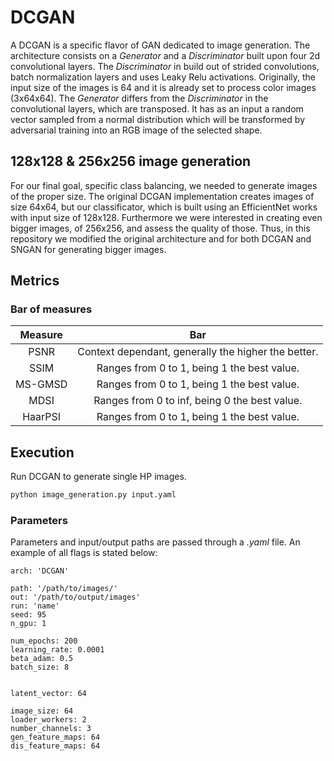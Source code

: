 
# DCGAN

A DCGAN is a specific flavor of GAN dedicated to image generation. The architecture consists on a _Generator_ and a _Discriminator_ built upon four 2d convolutional layers. The _Discriminator_ in build out of strided convolutions, batch normalization layers and uses Leaky Relu activations. Originally, the input size of the images is 64 and it is already set to process color images (3x64x64). The _Generator_ differs from the _Discriminator_ in the convolutional layers, which are transposed. It has as an input a random vector sampled from a normal distribution which will be transformed by adversarial training into an RGB image of the selected shape.

## 128x128 & 256x256 image generation

For our final goal, specific class balancing, we needed to generate images of the proper size. The original DCGAN implementation creates images of size 64x64, but our classificator, which is built using an EfficientNet works with input size of 128x128. Furthermore we were interested in creating even bigger images, of 256x256, and assess the quality of those. Thus, in this repository we modified the original architecture and for both DCGAN and SNGAN for generating bigger images. 

## Metrics

### Bar of measures

Measure | Bar | 
:------: | :------:|
PSNR   | Context dependant, generally the higher the better.      | 
SSIM   |  Ranges from 0 to 1, being 1 the best value.     | 
MS-GMSD |  Ranges from 0 to 1, being 1 the best value.    |  
MDSI   |   Ranges from 0 to inf, being 0 the best value.    |
HaarPSI |   Ranges from 0 to 1, being 1 the best value.   |


## Execution

Run DCGAN to generate single HP images.
```bash
python image_generation.py input.yaml
```
### Parameters

Parameters and input/output paths are passed through a _.yaml_ file. An example of all flags is stated below:

```
arch: 'DCGAN'

path: '/path/to/images/'
out: '/path/to/output/images'
run: 'name'
seed: 95
n_gpu: 1

num_epochs: 200
learning_rate: 0.0001
beta_adam: 0.5
batch_size: 8


latent_vector: 64

image_size: 64
loader_workers: 2
number_channels: 3
gen_feature_maps: 64
dis_feature_maps: 64
```

